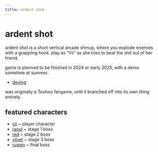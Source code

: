 ```yaml
---
title: ardent shot
---
```


# ardent shot

ardent shot is a short vertical arcade shmup, where you explode enemies with a grappling hook.
play as "Vii" as she tries to beat the shit out of her friend.

game is planned to be finished in 2024 or early 2025, with a demo sometime at summer.

- [devlog](./log)

was originally a Touhou fangame, until it branched off into its own thing entirely.

## featured characters

- [vii](/ardency/wiki/character/vii) ~ player character
- [raoul](/ardency/wiki/character/raoul) ~ stage 1 boss
- [red](/ardency/wiki/character/red) ~ stage 2 boss
- [silvet](/ardency/wiki/character/silvet) ~ stage 3 boss
- [ruwen](/ardency/wiki/character/ruwen) ~ final boss

